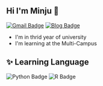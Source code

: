 ## Hi I'm Minju 👋
[![Gmail Badge](https://img.shields.io/badge/minju3335@gmail.com-EA4335?style=flat-square&logo=Linkedin&logoColor=white&link=mailto:minju3335@gmail.com)](mailto:minju3335@gmail.com)
[![Blog Badge](https://img.shields.io/badge/Blog-pink?style=flat-square&logo=undertale&logoColor=white&link=https://blog.naver.com/kimminju3335)](https://blog.naver.com/kimminju3335)
- I'm in thrid year of university
- I'm learning at the Multi-Campus




## ✨ Learning Language
![Python Badge](https://img.shields.io/badge/Python-3776AB?style=flat-square&logo=Linkedin&logoColor=white)
![R Badge](https://img.shields.io/badge/R-276DC3?style=flat-square&logo=R&logoColor=white)
	


<!--
**minju3335/minju3335** is a ✨ _special_ ✨ repository because its `README.md` (this file) appears on your GitHub profile.

Here are some ideas to get you started:

- 🔭 I’m currently working on ...
- 🌱 I’m currently learning ...
- 👯 I’m looking to collaborate on ...
- 🤔 I’m looking for help with ...
- 💬 Ask me about ...
- 📫 How to reach me: ...
- 😄 Pronouns: ...
- ⚡ Fun fact: ...
-->

